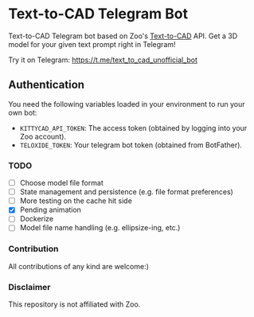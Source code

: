 # Text-to-CAD Telegram Bot

Text-to-CAD Telegram bot based on
Zoo's [Text-to-CAD](https://zoo.dev/text-to-cad) API.
Get a 3D model for your given text prompt right in Telegram!

Try it on Telegram:
https://t.me/text_to_cad_unofficial_bot

## Authentication

You need the following variables loaded in your environment to run your own bot:

* `KITTYCAD_API_TOKEN`: The access token (obtained by logging into your Zoo
  account).
* `TELOXIDE_TOKEN`: Your telegram bot token (obtained from BotFather).

### TODO

* [ ] Choose model file format
* [ ] State management and persistence (e.g. file format preferences)
* [ ] More testing on the cache hit side
* [x] Pending animation
* [ ] Dockerize
* [ ] Model file name handling (e.g. ellipsize-ing, etc.)

### Contribution

All contributions of any kind are welcome:)


### Disclaimer

This repository is not affiliated with Zoo.